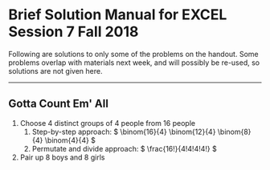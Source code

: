 # Brief Solution Manual for EXCEL Session 7 Fall 2018

Following are solutions to only some of the problems on the handout. Some problems overlap with materials next week, and will possibly be re-used, so solutions are not given here.

---

## Gotta Count Em' All

1. Choose 4 distinct groups of 4 people from 16 people
	1. Step-by-step approach: $ \binom{16}{4} \binom{12}{4} \binom{8}{4} \binom{4}{4} $
	2. Permutate and divide approach: $ \frac{16!}{4!4!4!4!} $
2. Pair up 8 boys and 8 girls
